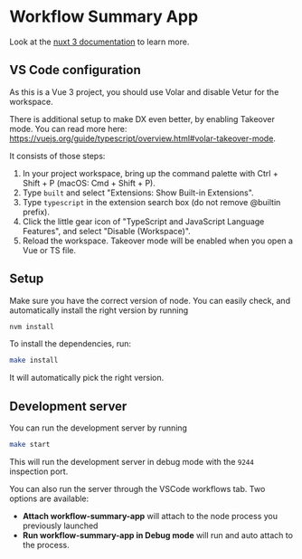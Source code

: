 # Workflow Summary App

Look at the [nuxt 3 documentation](https://v3.nuxtjs.org) to learn more.

## VS Code configuration

As this is a Vue 3 project, you should use Volar and disable Vetur for the workspace.

There is additional setup to make DX even better, by enabling Takeover mode. You can read more here: <https://vuejs.org/guide/typescript/overview.html#volar-takeover-mode>.

It consists of those steps:
1. In your project workspace, bring up the command palette with Ctrl + Shift + P (macOS: Cmd + Shift + P).
2. Type `built` and select "Extensions: Show Built-in Extensions".
3. Type `typescript` in the extension search box (do not remove @builtin prefix).
4. Click the little gear icon of "TypeScript and JavaScript Language Features", and select "Disable (Workspace)".
5. Reload the workspace. Takeover mode will be enabled when you open a Vue or TS file.

## Setup

Make sure you have the correct version of node. You can easily check, and automatically install the right version by running

```bash
nvm install
```


To install the dependencies, run:

```bash
make install
```

It will automatically pick the right version.

## Development server

You can run the development server by running

```bash
make start
```

This will run the development server in debug mode with the `9244` inspection port.

You can also run the server through the VSCode workflows tab. Two options are available:

- **Attach workflow-summary-app** will attach to the node process you previously launched
- **Run workflow-summary-app in Debug mode** will run and auto attach to the process.